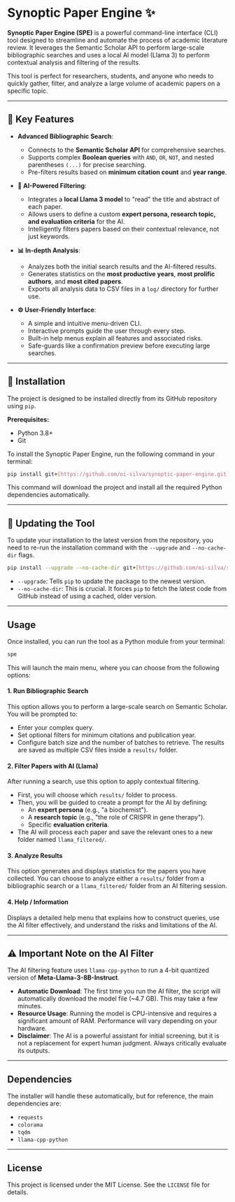 # Synoptic Paper Engine ✨

**Synoptic Paper Engine (SPE)** is a powerful command-line interface (CLI) tool designed to streamline and automate the process of academic literature review. It leverages the Semantic Scholar API to perform large-scale bibliographic searches and uses a local AI model (Llama 3) to perform contextual analysis and filtering of the results.

This tool is perfect for researchers, students, and anyone who needs to quickly gather, filter, and analyze a large volume of academic papers on a specific topic.

---

## 🚀 Key Features

* **Advanced Bibliographic Search**:
    * Connects to the **Semantic Scholar API** for comprehensive searches.
    * Supports complex **Boolean queries** with `AND`, `OR`, `NOT`, and nested parentheses `(...)` for precise searching.
    * Pre-filters results based on **minimum citation count** and **year range**.

* **🤖 AI-Powered Filtering**:
    * Integrates a **local Llama 3 model** to "read" the title and abstract of each paper.
    * Allows users to define a custom **expert persona, research topic, and evaluation criteria** for the AI.
    * Intelligently filters papers based on their contextual relevance, not just keywords.

* **📊 In-depth Analysis**:
    * Analyzes both the initial search results and the AI-filtered results.
    * Generates statistics on the **most productive years**, **most prolific authors**, and **most cited papers**.
    * Exports all analysis data to CSV files in a `log/` directory for further use.

* **⚙️ User-Friendly Interface**:
    * A simple and intuitive menu-driven CLI.
    * Interactive prompts guide the user through every step.
    * Built-in help menus explain all features and associated risks.
    * Safe-guards like a confirmation preview before executing large searches.

---

## 🔧 Installation

The project is designed to be installed directly from its GitHub repository using `pip`.

**Prerequisites:**
* Python 3.8+
* Git

To install the Synoptic Paper Engine, run the following command in your terminal:

```bash
pip install git+[https://github.com/oi-silva/synoptic-paper-engine.git](https://github.com/oi-silva/synoptic-paper-engine.git)
```

This command will download the project and install all the required Python dependencies automatically.

---

## 🔄 Updating the Tool

To update your installation to the latest version from the repository, you need to re-run the installation command with the `--upgrade` and `--no-cache-dir` flags.

```bash
pip install --upgrade --no-cache-dir git+[https://github.com/oi-silva/synoptic-paper-engine.git](https://github.com/oi-silva/synoptic-paper-engine.git)
```

* `--upgrade`: Tells `pip` to update the package to the newest version.
* `--no-cache-dir`: This is crucial. It forces `pip` to fetch the latest code from GitHub instead of using a cached, older version.

---

## Usage

Once installed, you can run the tool as a Python module from your terminal:

```bash
spe
```

This will launch the main menu, where you can choose from the following options:

#### 1. Run Bibliographic Search
This option allows you to perform a large-scale search on Semantic Scholar. You will be prompted to:
- Enter your complex query.
- Set optional filters for minimum citations and publication year.
- Configure batch size and the number of batches to retrieve.
The results are saved as multiple CSV files inside a `results/` folder.

#### 2. Filter Papers with AI (Llama)
After running a search, use this option to apply contextual filtering.
- First, you will choose which `results/` folder to process.
- Then, you will be guided to create a prompt for the AI by defining:
  - An **expert persona** (e.g., "a biochemist").
  - A **research topic** (e.g., "the role of CRISPR in gene therapy").
  - Specific **evaluation criteria**.
- The AI will process each paper and save the relevant ones to a new folder named `llama_filtered/`.

#### 3. Analyze Results
This option generates and displays statistics for the papers you have collected. You can choose to analyze either a `results/` folder from a bibliographic search or a `llama_filtered/` folder from an AI filtering session.

#### 4. Help / Information
Displays a detailed help menu that explains how to construct queries, use the AI filter effectively, and understand the risks and limitations of the AI.

---

## ⚠️ Important Note on the AI Filter

The AI filtering feature uses `llama-cpp-python` to run a 4-bit quantized version of **Meta-Llama-3-8B-Instruct**.

* **Automatic Download**: The first time you run the AI filter, the script will automatically download the model file (~4.7 GB). This may take a few minutes.
* **Resource Usage**: Running the model is CPU-intensive and requires a significant amount of RAM. Performance will vary depending on your hardware.
* **Disclaimer**: The AI is a powerful assistant for initial screening, but it is not a replacement for expert human judgment. Always critically evaluate its outputs.

---

## Dependencies

The installer will handle these automatically, but for reference, the main dependencies are:
* `requests`
* `colorama`
* `tqdm`
* `llama-cpp-python`

---

## License

This project is licensed under the MIT License. See the `LICENSE` file for details.
